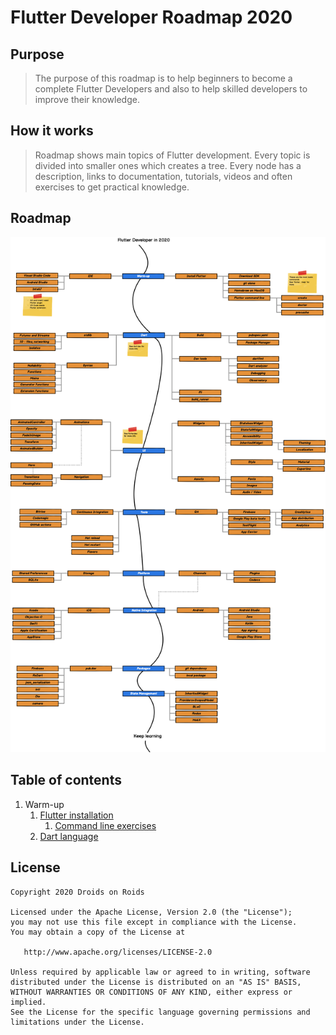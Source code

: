 # Flutter Developer Roadmap 2020

## Purpose
 > The purpose of this roadmap is to help beginners to become a complete Flutter Developers and also to help skilled developers to improve their knowledge.

## How it works
> Roadmap shows main topics of Flutter development. Every topic is divided into smaller ones which creates a tree.
> Every node has a description, links to documentation, tutorials, videos and often exercises to get practical knowledge.

## Roadmap
![Flutter Developer Roadmap](./img/roadmap_2020.png)

## Table of contents

1. Warm-up
   1. [Flutter installation](https://github.com/DroidsOnRoids/flutter-roadmap/blob/master/flutter_cli/flutter_install.md)
      1. [Command line exercises](https://github.com/DroidsOnRoids/flutter-roadmap/blob/master/flutter_cli/exercises)
   2. [Dart language](https://github.com/DroidsOnRoids/flutter-roadmap/blob/master/dart/dart.md)

## License

    Copyright 2020 Droids on Roids

    Licensed under the Apache License, Version 2.0 (the "License");
    you may not use this file except in compliance with the License.
    You may obtain a copy of the License at

       http://www.apache.org/licenses/LICENSE-2.0

    Unless required by applicable law or agreed to in writing, software
    distributed under the License is distributed on an "AS IS" BASIS,
    WITHOUT WARRANTIES OR CONDITIONS OF ANY KIND, either express or implied.
    See the License for the specific language governing permissions and
    limitations under the License.
